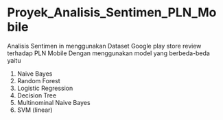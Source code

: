 # Proyek_Analisis_Sentimen_PLN_Mobile
Analisis Sentimen in menggunakan Dataset Google play store review terhadap PLN Mobile
Dengan menggunakan model yang berbeda-beda yaitu
1. Naive Bayes
2. Random Forest
3. Logistic Regression
4. Decision Tree
5. Multinominal Naive Bayes
6. SVM (linear)

